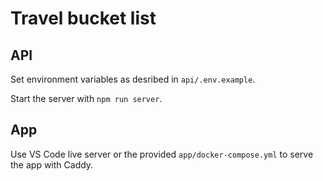 # Travel bucket list

## API

Set environment variables as desribed in `api/.env.example`.

Start the server with `npm run server`.

## App

Use VS Code live server or the provided `app/docker-compose.yml` to serve the app with Caddy.
